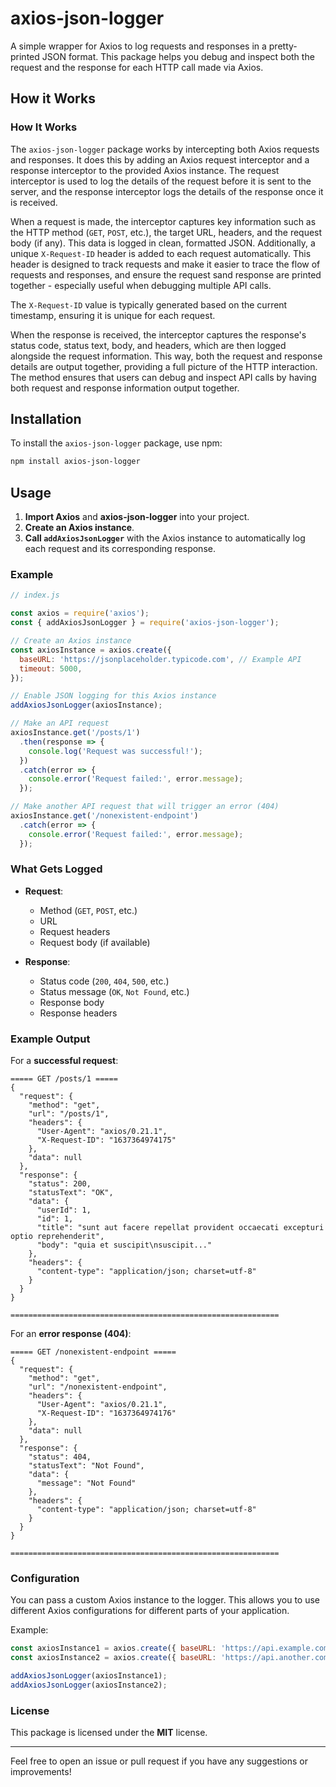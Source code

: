 # axios-json-logger

A simple wrapper for Axios to log requests and responses in a pretty-printed JSON format. This package helps you debug and inspect both the request and the response for each HTTP call made via Axios.

## How it Works

### How It Works

The `axios-json-logger` package works by intercepting both Axios requests and responses. It does this by adding an Axios request interceptor and a response interceptor to the provided Axios instance. The request interceptor is used to log the details of the request before it is sent to the server, and the response interceptor logs the details of the response once it is received.

When a request is made, the interceptor captures key information such as the HTTP method (`GET`, `POST`, etc.), the target URL, headers, and the request body (if any). This data is logged in clean, formatted JSON. Additionally, a unique `X-Request-ID` header is added to each request automatically. This header is designed to track requests and make it easier to trace the flow of requests and responses, and ensure the request sand response are printed together - especially useful when debugging multiple API calls. 

The `X-Request-ID` value is typically generated based on the current timestamp, ensuring it is unique for each request.

When the response is received, the interceptor captures the response's status code, status text, body, and headers, which are then logged alongside the request information. This way, both the request and response details are output together, providing a full picture of the HTTP interaction. The method ensures that users can debug and inspect API calls by having both request and response information output together.

## Installation

To install the `axios-json-logger` package, use npm:

```bash
npm install axios-json-logger
```

## Usage

1. **Import Axios** and **axios-json-logger** into your project.
2. **Create an Axios instance**.
3. **Call `addAxiosJsonLogger`** with the Axios instance to automatically log each request and its corresponding response.

### Example

```javascript
// index.js

const axios = require('axios');
const { addAxiosJsonLogger } = require('axios-json-logger');

// Create an Axios instance
const axiosInstance = axios.create({
  baseURL: 'https://jsonplaceholder.typicode.com', // Example API
  timeout: 5000,
});

// Enable JSON logging for this Axios instance
addAxiosJsonLogger(axiosInstance);

// Make an API request
axiosInstance.get('/posts/1')
  .then(response => {
    console.log('Request was successful!');
  })
  .catch(error => {
    console.error('Request failed:', error.message);
  });

// Make another API request that will trigger an error (404)
axiosInstance.get('/nonexistent-endpoint')
  .catch(error => {
    console.error('Request failed:', error.message);
  });
```

### What Gets Logged

- **Request**:
  - Method (`GET`, `POST`, etc.)
  - URL
  - Request headers
  - Request body (if available)

- **Response**:
  - Status code (`200`, `404`, `500`, etc.)
  - Status message (`OK`, `Not Found`, etc.)
  - Response body
  - Response headers

### Example Output

For a **successful request**:

```
===== GET /posts/1 =====
{
  "request": {
    "method": "get",
    "url": "/posts/1",
    "headers": {
      "User-Agent": "axios/0.21.1",
      "X-Request-ID": "1637364974175"
    },
    "data": null
  },
  "response": {
    "status": 200,
    "statusText": "OK",
    "data": {
      "userId": 1,
      "id": 1,
      "title": "sunt aut facere repellat provident occaecati excepturi optio reprehenderit",
      "body": "quia et suscipit\nsuscipit..."
    },
    "headers": {
      "content-type": "application/json; charset=utf-8"
    }
  }
}

============================================================
```

For an **error response (404)**:

```
===== GET /nonexistent-endpoint =====
{
  "request": {
    "method": "get",
    "url": "/nonexistent-endpoint",
    "headers": {
      "User-Agent": "axios/0.21.1",
      "X-Request-ID": "1637364974176"
    },
    "data": null
  },
  "response": {
    "status": 404,
    "statusText": "Not Found",
    "data": {
      "message": "Not Found"
    },
    "headers": {
      "content-type": "application/json; charset=utf-8"
    }
  }
}

============================================================
```

### Configuration

You can pass a custom Axios instance to the logger. This allows you to use different Axios configurations for different parts of your application.

Example:

```javascript
const axiosInstance1 = axios.create({ baseURL: 'https://api.example.com' });
const axiosInstance2 = axios.create({ baseURL: 'https://api.another.com' });

addAxiosJsonLogger(axiosInstance1);
addAxiosJsonLogger(axiosInstance2);
```

### License

This package is licensed under the **MIT** license. 

---

Feel free to open an issue or pull request if you have any suggestions or improvements!
